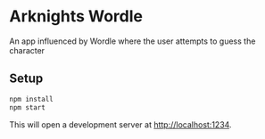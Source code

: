 # Arknights Wordle
An app influenced by Wordle where the user attempts to guess the character

## Setup

```sh
npm install
npm start
```

This will open a development server at [http://localhost:1234](http://localhost:1234).

